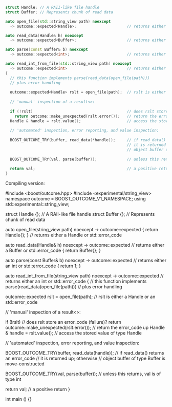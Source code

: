 ```c++
struct Handle; // A RAII-like file handle
struct Buffer; // Represents chunk of read data

auto open_file(std::string_view path) noexcept
  -> outcome::expected<Handle>;                      // returns either a Handle or std::error_code

auto read_data(Handle& h) noexcept
  -> outcome::expected<Buffer>;                      // returns either a Buffer or std::error_code

auto parse(const Buffer& b) noexcept
  -> outcome::expected<int>;                         // returns either an int or std::error_code

auto read_int_from_file(std::string_view path) noexcept
  -> outcome::expected<int>                          // returns either an int or std::error_code
{
  // this function implements parse(read_data(open_file(path))) 
  // plus error handling
  
  outcome::expected<Handle> rslt = open_file(path);  // rslt is either a Handle or an std::error_code 
  
  // 'manual' inspection of a result<>:
  
  if (!rslt)                                         // does rslt store an error_code (failure)?
    return outcome::make_unexpected(rslt.error());   // return the error_code up
  Handle & handle = rslt.value();                    // access the stored value of type Handle
    
  // 'automated' inspection, error reporting, and value inspection:
   
  BOOST_OUTCOME_TRY(buffer, read_data(*handle));     // if read_data() returns an error_code
                                                     // it is returned up; otherwise
                                                     // object buffer of type Buffer is move-constructed
  
  BOOST_OUTCOME_TRY(val, parse(buffer));             // unless this returns, val is of type int
  
  return val;                                        // a positive return
}
```

Compiling version:

#include <boost/outcome.hpp>
#include <experimental/string_view>
namespace outcome = BOOST_OUTCOME_V1_NAMESPACE;
using std::experimental::string_view;

struct Handle {}; // A RAII-like file handle
struct Buffer {}; // Represents chunk of read data

auto open_file(string_view path) noexcept
  -> outcome::expected<Handle> { return Handle{}; }                      // returns either a Handle or std::error_code

auto read_data(Handle& h) noexcept
  -> outcome::expected<Buffer>                      // returns either a Buffer or std::error_code
{ return Buffer{}; }

auto parse(const Buffer& b) noexcept
  -> outcome::expected<int>                         // returns either an int or std::error_code
{ return 1; }

auto read_int_from_file(string_view path) noexcept
  -> outcome::expected<int>                          // returns either an int or std::error_code
{
  // this function implements parse(read_data(open_file(path))) 
  // plus error handling
  
  outcome::expected<Handle> rslt = open_file(path);  // rslt is either a Handle or an std::error_code 
  
  // 'manual' inspection of a result<>:
  
  if (!rslt)                                         // does rslt store an error_code (failure)?
    return outcome::make_unexpected(rslt.error());   // return the error_code up
  Handle & handle = rslt.value();                    // access the stored value of type Handle
    
  // 'automated' inspection, error reporting, and value inspection:
   
  BOOST_OUTCOME_TRY(buffer, read_data(handle));     // if read_data() returns an error_code
                                                     // it is returned up; otherwise
                                                     // object buffer of type Buffer is move-constructed
  
  BOOST_OUTCOME_TRY(val, parse(buffer));             // unless this returns, val is of type int
  
  return val;                                        // a positive return
}

int main () {}
